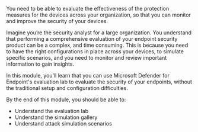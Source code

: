 You need to be able to evaluate the effectiveness of the protection measures for the devices across your organization, so that you can monitor and improve the security of your devices.

Imagine you’re the security analyst for a large organization. You understand that performing a comprehensive evaluation of your endpoint security product can be a complex, and time consuming. This is because you need to have the right configurations in place across your devices, to simulate specific scenarios, and you need to monitor and review important information to gain insights.

In this module, you’ll learn that you can use Microsoft Defender for Endpoint's evaluation lab to evaluate the security of your endpoints, without the traditional setup and configuration difficulties.

By the end of this module, you should be able to:

- Understand the evaluation lab
- Understand the simulation gallery
- Understand attack simulation scenarios
